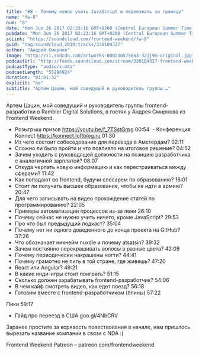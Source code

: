 ```yaml
---
title: "#8 - Почему нужно учить JavaScript и переезжать за границу"
name: "fw-8"
num: "8"
date: "Mon Jun 26 2017 02:23:16 GMT+0200 (Central European Summer Time)"
pubdate: "Mon Jun 26 2017 02:23:16 GMT+0200 (Central European Summer Time)"
scLink: "https://soundcloud.com/frontend-weekend/fw-8"
guid: "tag:soundcloud,2010:tracks/330104327"
author: "Андрей Смирнов"
image: "http://i1.sndcdn.com/artworks-000230575663-32jj9m-original.jpg"
podcastUrl: "http://feeds.soundcloud.com/stream/330104327-frontend-weekend-fw-8.m4a"
podcastType: "audio/x-m4a"
podcastLength: "55296924"
duration: "01:01:32"
explicit: "no"
subtitle: "Артем Цацин, мой соведущий и руководитель группы …"
---
```

Артем Цацин, мой соведущий и руководитель группы frontend-разработки в Rambler Digital Solutions, в гостях у Андрея Смирнова из Frontend Weekend.

- Розыгрыш призов https://youtu.be/f_7TSstGrpg 00:54
 - Конференция Konnect https://konnect.loftblog.ru 01:30
- Из чего состоит собеседование для переезда в Амстердам? 02:11
- Сложно ли было пройти и что повлияло на итоговое решение? 04:52
- Зачем уходить с руководящей должности на позицию разработчика с аналогичной зарплатой? 08:07
- Откуда черпать новую информацию и как перестраиваться между сферами? 11:42
- Как попадают во frontend, будучи слесарем по образованию? 16:01
- Стоит ли получать высшее образование, чтобы не идти в армию? 20:47
- Для чего записывать на видео прохождение статей по программированию? 22:05
- Примеры автоматизации процессов из-за лени 26:10
- Почему сейчас не нужно учить ничего, кроме JavaScript? 29:53
- Про что был предыдущий подкаст? 35:04
- Почему нет ни одного доведенного до конца проекта на GitHub? 37:26
- Что обозначает никнейм nuxdie и почему atsatsin? 39:32
- Зачем постоянно перекрашивать волосы в разные цвета? 42:09
- Почему периодически накрашены ногти? 44:41
- Почему грамотно не пить в той стране, где живешь? 47:20
- React или Angular? 49:21
- В какие инди-игры стоит поиграть? 51:15
- Сколько должен зарабатывать frontend-разработчик? 54:06
- В чем кайф смотреть видео, как едет поезд? 56:18 
- Готовим вместе с frontend-разработчиком (блины) 57:22

Пики 59:17
- Гайд про переезд в США goo.gl/4NbCRV

Заранее простите за корявость повествования в начале, нам пришлось вырезать название компании в связи с NDA :(

Frontend Weekend Patreon – patreon.com/frontendweekend